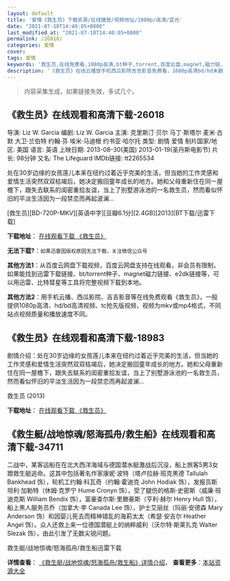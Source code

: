 ```yaml
---
layout: default
title: '爱情《救生员》下载资源/在线播放/视频地址/1080p/高清/蓝光'
date: "2021-07-10T14:40:05+0800"
last_modified_at: "2021-07-10T14:40:05+0800"
permalink: /26018/
categories: 爱情
cover:
tags: 爱情
keywords: '救生员,在线免费看,1080p高清,bt种子,torrent,百度云盘,magnet,磁力链,迅雷下载资源'
description: '《救生员》在线云播放手机西瓜影院吉吉影音免费看，1080p高清bd/hd未删减完整版和tc抢先枪版，mkv/mp4格式，附带bt/torrent种子、magnet/磁力链、百度云盘、网盘资源迅雷下载链接'
---
```


>内容采集生成，如果链接失效，多试几个。


## 《救生员》在线观看和高清下载-26018

导演: Liz W. Garcia 编剧: Liz W. Garcia 主演: 克里斯汀·贝尔 马丁·斯塔尔 麦米·古默 大卫·兰伯特 约翰·芬 埃米·马迪根 约书亚·哈尔托 类型: 剧情 爱情 制片国家/地区: 美国 语言: 英语 上映日期: 2013-08-30(美国) 2013-01-19(圣丹斯电影节) 片长: 98分钟 又名: The Lifeguard IMDb链接: tt2265534

处在30岁边缘的女孩莲儿本来在纽约过着近乎完美的生活，但当她的工作灵感和爱情生活突然双双枯竭后，她决定搬回童年成长的地方。她和父母重新住在同一屋檐下，跟失去联系的闺密重拾友谊，当上了别墅游泳池的一名救生员，然而看似怀旧的平淡生活因为一段禁恋而再起波澜…


[救生员][BD-720P-MKV][英语中字][豆瓣6.1分][2.4GB][2013][BT下载/迅雷下载]

**下载地址**： [在线观看下载 《救生员》](https://www.btdx8.com/torrent/the_lifeguard_2013.html) 


**无法下载?**：`如果迅雷因版权原因无法下载，关注微信公众号 `

**其他方法1**：从百度云网盘下载视频，百度云网盘支持在线观看，非会员有限制，如果能找到迅雷下载链接、bt/torrent种子、magnet磁力链接、e2dk链接等，可以用迅雷、比特彗星等工具将完整视频下载到本地。

**其他方法2**：用手机云播、西瓜影院、吉吉影音等在线免费观看《救生员》，一般提供1080p高清、hd/bd高清视频、tc抢先版视频，视频为mkv或mp4格式，不同站点视频质量和播放速度不同。


## 《救生员》在线观看和高清下载-18983

剧情介绍：处在30岁边缘的女孩莲儿本来在纽约过着近乎完美的生活，但当她的工作灵感和爱情生活突然双双枯竭后，她决定搬回童年成长的地方。她和父母重新住在同一屋檐下，跟失去联系的闺密重拾友谊，当上了别墅游泳池的一名救生员，然而看似怀旧的平淡生活因为一段禁恋而再起波澜...


救生员 (2013)

**下载地址**： [在线观看下载 《救生员》](https://www.btbtdy.me/btdy/dy2606.html) 


## 《救生艇/战地惊魂/怒海孤舟/救生船》在线观看和高清下载-34711

二战中，某客运船在在北大西洋海域与德国潜水艇激战后沉没，船上旅客5男3女蹬救生艇逃命。这其中包括著名作家康妮·波特（塔卢拉赫&middot;班克黑德 Tallulah Bankhead 饰），轮机工约翰·科瓦奇（约翰·霍迪克 John Hodiak 饰），发报员斯坦利&middot;加勒特（休姆·克罗宁 Hume Cronyn 饰），受了腿伤的格斯·史密斯（威廉·班迪克斯 William Bendix 饰），富豪查尔斯·里滕豪斯（亨利&middot;赫尔 Henry Hull 饰），船上黑人服务员乔（加拿大&middot;李 Canada Lee 饰），护士艾丽丝（玛丽&middot;安德森 Mary Anderson 饰）和因婴儿死去而精神错乱的海莉太太（希瑟&middot;安吉尔 Heather Angel 饰）。众人还救上来一位德国潜艇上的纳粹威利（沃尔特&middot;斯莱扎克 Walter Slezak 饰），由此引发了无数尖锐问题。</p>


救生艇/战地惊魂/怒海孤舟/救生船迅雷下载

**详情查看**： [《救生艇/战地惊魂/怒海孤舟/救生船》详情介绍](/movie/34711/)， **查看更多**：[本站资源大全](/movie/t/all/)

